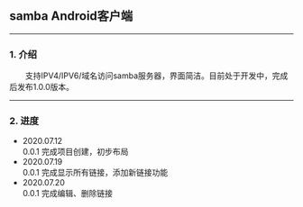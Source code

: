 ## samba Android客户端
---

### 1. 介绍 

&emsp;&emsp;支持IPV4/IPV6/域名访问samba服务器，界面简洁。目前处于开发中，完成后发布1.0.0版本。


---
### 2. 进度

+ 2020.07.12  
    0.0.1 完成项目创建，初步布局
+ 2020.07.19  
    0.0.1 完成显示所有链接，添加新链接功能
+ 2020.07.20  
    0.0.1 完成编辑、删除链接


